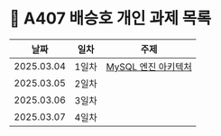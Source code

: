 # :pencil: A407 배승호 개인 과제 목록

| 날짜       | 일차  | 주제                                                             |
| ---------- | ----- | ---------------------------------------------------------------- |
| 2025.03.04 | 1일차 | [MySQL 엔진 아키텍처](/배승호/day1_MySQL_Engine_Architecture.md) |
| 2025.03.05 | 2일차 | []('./{파일명}')                                                 |
| 2025.03.06 | 3일차 | []('./{파일명}')                                                 |
| 2025.03.07 | 4일차 | []('./{파일명}')                                                 |
